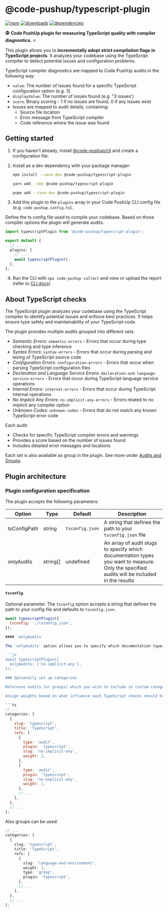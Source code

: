 # @code-pushup/typescript-plugin

[![npm](https://img.shields.io/npm/v/%40code-pushup%2Ftypescript-plugin.svg)](https://www.npmjs.com/package/@code-pushup/typescript-plugin)
[![downloads](https://img.shields.io/npm/dm/%40code-pushup%2Ftypescript-plugin)](https://npmtrends.com/@code-pushup/typescript-plugin)
[![dependencies](https://img.shields.io/librariesio/release/npm/%40code-pushup/typescript-plugin)](https://www.npmjs.com/package/@code-pushup/typescript-plugin?activeTab=dependencies)

🕵️ **Code PushUp plugin for measuring TypeScript quality with compiler diagnostics.** 🔥

This plugin allows you to **incrementally adopt strict compilation flags in TypeScript projects**.
It analyzes your codebase using the TypeScript compiler to detect potential issues and configuration problems.

TypeScript compiler diagnostics are mapped to Code PushUp audits in the following way:

- `value`: The number of issues found for a specific TypeScript configuration option (e.g. 3)
- `displayValue`: The number of issues found (e.g. "3 issues')
- `score`: Binary scoring - 1 if no issues are found, 0 if any issues exist
- Issues are mapped to audit details, containing:
  - Source file location
  - Error message from TypeScript compiler
  - Code reference where the issue was found

## Getting started

1. If you haven't already, install [@code-pushup/cli](../cli/README.md) and create a configuration file.

2. Install as a dev dependency with your package manager:

   ```sh
   npm install --save-dev @code-pushup/typescript-plugin
   ```

   ```sh
   yarn add --dev @code-pushup/typescript-plugin
   ```

   ```sh
   pnpm add --save-dev @code-pushup/typescript-plugin
   ```

3. Add this plugin to the `plugins` array in your Code PushUp CLI config file (e.g. `code-pushup.config.ts`).

Define the ts config file used to compile your codebase. Based on those compiler options the plugin will generate audits.

```ts
import typescriptPlugin from '@code-pushup/typescript-plugin';

export default {
  // ...
  plugins: [
    // ...
    await typescriptPlugin(),
  ],
};
```

4. Run the CLI with `npx code-pushup collect` and view or upload the report (refer to [CLI docs](../cli/README.md)).

## About TypeScript checks

The TypeScript plugin analyzes your codebase using the TypeScript compiler to identify potential issues and enforce best practices.
It helps ensure type safety and maintainability of your TypeScript code.

The plugin provides multiple audits grouped into different sets:

- _Semantic Errors_: `semantic-errors` - Errors that occur during type checking and type inference
- _Syntax Errors_: `syntax-errors` - Errors that occur during parsing and lexing of TypeScript source code
- _Configuration Errors_: `configuration-errors` - Errors that occur when parsing TypeScript configuration files
- _Declaration and Language Service Errors_: `declaration-and-language-service-errors` - Errors that occur during TypeScript language service operations
- _Internal Errors_: `internal-errors` - Errors that occur during TypeScript internal operations
- _No Implicit Any Errors_: `no-implicit-any-errors` - Errors related to no implicit any compiler option
- _Unknown Codes_: `unknown-codes` - Errors that do not match any known TypeScript error code

Each audit:

- Checks for specific TypeScript compiler errors and warnings
- Provides a score based on the number of issues found
- Includes detailed error messages and locations

Each set is also available as group in the plugin. See more under [Audits and Groups](./docs/audits-and-groups.md).

## Plugin architecture

### Plugin configuration specification

The plugin accepts the following parameters:

| Option       | Type     | Default         | Description                                                                                                                                 |
| ------------ | -------- | --------------- | ------------------------------------------------------------------------------------------------------------------------------------------- |
| tsConfigPath | string   | `tsconfig.json` | A string that defines the path to your `tsconfig.json` file                                                                                 |
| onlyAudits   | string[] | undefined       | An array of audit slugs to specify which documentation types you want to measure. Only the specified audits will be included in the results |

#### `tsconfig`

Optional parameter. The `tsconfig` option accepts a string that defines the path to your config file and defaults to `tsconfig.json`.

```js
await typescriptPlugin({
  tsconfig: './tsconfig.json',
});

#### `onlyAudits`

The `onlyAudits` option allows you to specify which documentation types you want to measure. Only the specified audits will be included in the results. All audits are included by default. Example:

```js
await typescriptPlugin({
  onlyAudits: ['no-implicit-any'],
});

### Optionally set up categories

Reference audits (or groups) which you wish to include in custom categories (use `npx code-pushup print-config` to list audits and groups).

Assign weights based on what influence each TypeScript checks should have on the overall category score (assign weight 0 to only include as extra info, without influencing category score).

```ts
// ...
categories: [
  {
    slug: 'typescript',
    title: 'TypeScript',
    refs: [
      {
        type: 'audit',
        plugin: 'typescript',
        slug: 'no-implicit-any',
        weight: 2,
      },
      {
        type: 'audit',
        plugin: 'typescript',
        slug: 'no-explicit-any',
        weight: 1,
      },
      // ...
    ],
  },
  // ...
];
```

Also groups can be used:

```ts
// ...
categories: [
  {
    slug: 'typescript',
    title: 'TypeScript',
    refs: [
      {
        slug: 'language-and-environment',
        weight: 1,
        type: 'group',
        plugin: 'typescript',
      },
      // ...
    ],
  },
  // ...
];
```
